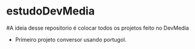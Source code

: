 # estudoDevMedia

#A ideia desse repositorio é colocar todos os projetos feito no DevMedia
- Primeiro projeto conversor usando portugol.
